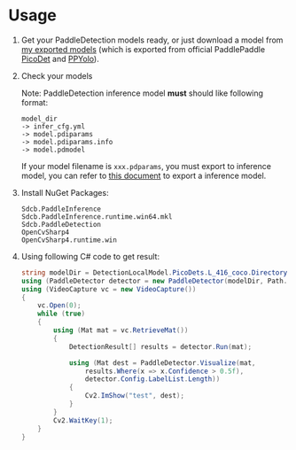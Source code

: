 # Usage

1. Get your PaddleDetection models ready, or just download a model from [my exported models](https://pan.baidu.com/s/1pYuvUIU3HyEpu4gG0qSeMg?pwd=r90c) (which is exported from official PaddlePaddle [PicoDet](https://github.com/PaddlePaddle/PaddleDetection/tree/release/2.3/configs/picodet) and [PPYolo](https://github.com/PaddlePaddle/PaddleDetection/tree/release/2.3/configs/ppyolo)).
2. Check your models
   
   Note: PaddleDetection inference model **must** should like following format:
   ```
   model_dir
   -> infer_cfg.yml
   -> model.pdiparams
   -> model.pdiparams.info
   -> model.pdmodel
   ```
   If your model filename is `xxx.pdparams`, you must export to inference model, you can refer to [this document](https://github.com/PaddlePaddle/PaddleDetection/blob/release/2.3/deploy/README_en.md#11-the-export-model) to export a inference model.
3. Install NuGet Packages:
   ```
   Sdcb.PaddleInference
   Sdcb.PaddleInference.runtime.win64.mkl
   Sdcb.PaddleDetection
   OpenCvSharp4
   OpenCvSharp4.runtime.win
   ```
4. Using following C# code to get result:
   ```csharp
   string modelDir = DetectionLocalModel.PicoDets.L_416_coco.Directory; // your model directory here
   using (PaddleDetector detector = new PaddleDetector(modelDir, Path.Combine(modelDir, "infer_cfg.yml"), PaddleDevice.Mkldnn()))
   using (VideoCapture vc = new VideoCapture())
   {
       vc.Open(0);
       while (true)
       {
           using (Mat mat = vc.RetrieveMat())
           {
               DetectionResult[] results = detector.Run(mat);
   
               using (Mat dest = PaddleDetector.Visualize(mat, 
                   results.Where(x => x.Confidence > 0.5f), 
                   detector.Config.LabelList.Length))
               {
                   Cv2.ImShow("test", dest);
               }
           }
           Cv2.WaitKey(1);
       }
   }
   ```

